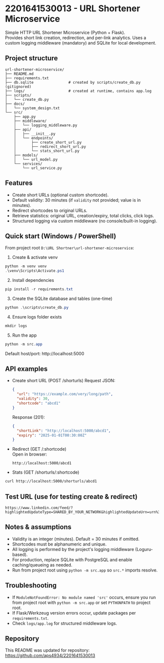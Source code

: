 # 2201641530013 - URL Shortener Microservice

Simple HTTP URL Shortener Microservice (Python + Flask).  
Provides short link creation, redirection, and per-link analytics. Uses a custom logging middleware (mandatory) and SQLite for local development.

## Project structure
```
url-shortener-microservice/
├── README.md
├── requirements.txt
├── db.sqlite                # created by scripts/create_db.py (gitignored)
├── logs/                    # created at runtime, contains app.log
├── scripts/
│   └── create_db.py
├── docs/
│   └── system_design.txt
└── src/
    ├── app.py
    ├── middleware/
    │   └── logging_middleware.py
    ├── api/
    │   ├── __init__.py
    │   └── endpoints/
    │       ├── create_short_url.py
    │       ├── redirect_short_url.py
    │       └── stats_short_url.py
    ├── models/
    │   └── url_model.py
    └── services/
        └── url_service.py
```

## Features
- Create short URLs (optional custom shortcode).
- Default validity: 30 minutes (if `validity` not provided; value is in minutes).
- Redirect shortcodes to original URLs.
- Retrieve statistics: original URL, creation/expiry, total clicks, click logs.
- Structured logging via custom middleware (no console/built-in logging).

## Quick start (Windows / PowerShell)
From project root `D:\URL Shortner\url-shortener-microservice`:

1. Create & activate venv
```powershell
python -m venv venv
.\venv\Scripts\Activate.ps1
```

2. Install dependencies
```powershell
pip install -r requirements.txt
```

3. Create the SQLite database and tables (one-time)
```powershell
python .\scripts\create_db.py
```

4. Ensure logs folder exists
```powershell
mkdir logs
```

5. Run the app
```powershell
python -m src.app
```
Default host/port: http://localhost:5000

## API examples

- Create short URL (POST /shorturls)
  Request JSON:
  ```json
  {
    "url": "https://example.com/very/long/path",
    "validity": 30,
    "shortcode": "abcd1"
  }
  ```
  Response (201):
  ```json
  {
    "shortLink": "http://localhost:5000/abcd1",
    "expiry": "2025-01-01T00:30:00Z"
  }
  ```

- Redirect (GET /:shortcode)  
  Open in browser:
  ```
  http://localhost:5000/abcd1
  ```

- Stats (GET /shorturls/:shortcode)
```bash
curl http://localhost:5000/shorturls/abcd1
```

## Test URL (use for testing create & redirect)
```
https://www.linkedin.com/feed/?highlightedUpdateType=SHARED_BY_YOUR_NETWORK&highlightedUpdateUrn=urn%3Ali%3Aactivity%3A7370672529310539776
```

## Notes & assumptions
- Validity is an integer (minutes). Default = 30 minutes if omitted.
- Shortcodes must be alphanumeric and unique.
- All logging is performed by the project's logging middleware (Loguru-based).
- For production, replace SQLite with PostgreSQL and enable caching/queueing as needed.
- Run from project root using `python -m src.app` so `src.*` imports resolve.

## Troubleshooting
- If `ModuleNotFoundError: No module named 'src'` occurs, ensure you run from project root with `python -m src.app` or set `PYTHONPATH` to project root.
- If Flask/Werkzeug version errors occur, update packages per `requirements.txt`.
- Check `logs/app.log` for structured middleware logs.

## Repository
This README was updated for repository: https://github.com/aps4934/2201641530013
